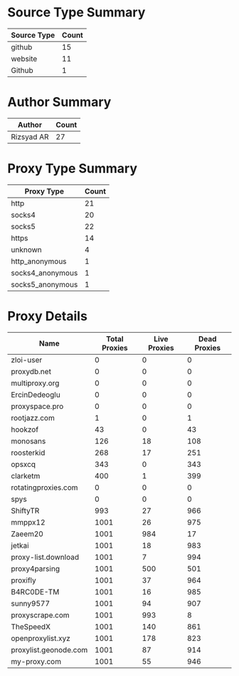 # Source Type Summary

| Source Type | Count |
|-------------|-------|
| github | 15 |
| website | 11 |
| Github | 1 |


# Author Summary

| Author | Count |
|--------|-------|
| Rizsyad AR | 27 |


# Proxy Type Summary

| Proxy Type | Count |
|------------|-------|
| http | 21 |
| socks4 | 20 |
| socks5 | 22 |
| https | 14 |
| unknown | 4 |
| http_anonymous | 1 |
| socks4_anonymous | 1 |
| socks5_anonymous | 1 |


# Proxy Details

| Name | Total Proxies | Live Proxies | Dead Proxies |
|------|---------------|--------------|---------------|
| zloi-user | 0 | 0 | 0 |
| proxydb.net | 0 | 0 | 0 |
| multiproxy.org | 0 | 0 | 0 |
| ErcinDedeoglu | 0 | 0 | 0 |
| proxyspace.pro | 0 | 0 | 0 |
| rootjazz.com | 1 | 0 | 1 |
| hookzof | 43 | 0 | 43 |
| monosans | 126 | 18 | 108 |
| roosterkid | 268 | 17 | 251 |
| opsxcq | 343 | 0 | 343 |
| clarketm | 400 | 1 | 399 |
| rotatingproxies.com | 0 | 0 | 0 |
| spys | 0 | 0 | 0 |
| ShiftyTR | 993 | 27 | 966 |
| mmppx12 | 1001 | 26 | 975 |
| Zaeem20 | 1001 | 984 | 17 |
| jetkai | 1001 | 18 | 983 |
| proxy-list.download | 1001 | 7 | 994 |
| proxy4parsing | 1001 | 500 | 501 |
| proxifly | 1001 | 37 | 964 |
| B4RC0DE-TM | 1001 | 16 | 985 |
| sunny9577 | 1001 | 94 | 907 |
| proxyscrape.com | 1001 | 993 | 8 |
| TheSpeedX | 1001 | 140 | 861 |
| openproxylist.xyz | 1001 | 178 | 823 |
| proxylist.geonode.com | 1001 | 87 | 914 |
| my-proxy.com | 1001 | 55 | 946 |
